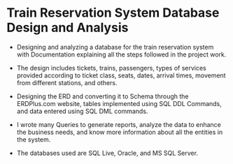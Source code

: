 # Train Reservation System Database Design and Analysis
- Designing and analyzing a database for the train reservation system with Documentation explaining all the steps followed in the project work.

- The design includes tickets, trains, passengers,  types of services provided according to ticket class, seats, dates, arrival times,  movement from different stations, and others.

- Designing the ERD and converting it to Schema through the ERDPlus.com website, tables implemented using SQL DDL Commands, and data entered using SQL DML commands.

- I wrote many Queries to generate reports, analyze the data to enhance the business needs, and know more information about all the entities in the system.

- The databases used are SQL Live, Oracle, and MS SQL Server.
